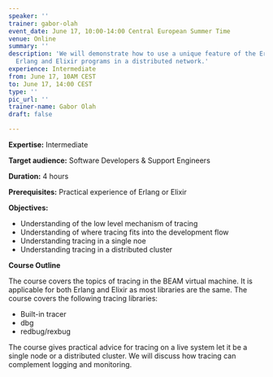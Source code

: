```yaml
---
speaker: ''
trainer: gabor-olah
event_date: June 17, 10:00-14:00 Central European Summer Time
venue: Online
summary: ''
description: 'We will demonstrate how to use a unique feature of the Erlang VM: Tracing
  Erlang and Elixir programs in a distributed network.'
experience: Intermediate
from: June 17, 10AM CEST
to: June 17, 14:00 CEST
type: ''
pic_url: ''
trainer-name: Gabor Olah
draft: false

---
```

**Expertise:** Intermediate

**Target audience:** Software Developers & Support Engineers

**Duration:** 4 hours

**Prerequisites:** Practical experience of Erlang or Elixir

**Objectives:**

* Understanding of the low level mechanism of tracing
* Understanding of where tracing fits into the development flow
* Understanding tracing in a single noe
* Understanding tracing in a distributed cluster

**Course Outline**

The course covers the topics of tracing in the BEAM virtual machine. It is applicable for both Erlang and Elixir as most libraries are the same. The course covers the following tracing libraries:

* Built-in tracer
* dbg
* redbug/rexbug

The course gives practical advice for tracing on a live system let it be a single node or a distributed cluster. We will discuss how tracing can complement logging and monitoring.